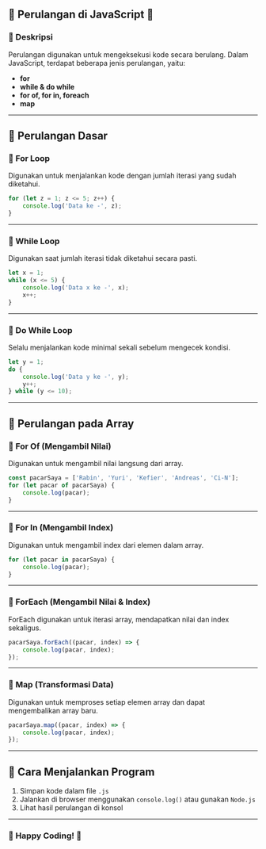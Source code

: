## 🔄 Perulangan di JavaScript 🔄

### 📌 Deskripsi
Perulangan digunakan untuk mengeksekusi kode secara berulang. Dalam JavaScript, terdapat beberapa jenis perulangan, yaitu:
- **for**
- **while & do while**
- **for of, for in, foreach**
- **map**

---

## 🔹 Perulangan Dasar

### 🔄 For Loop
Digunakan untuk menjalankan kode dengan jumlah iterasi yang sudah diketahui.
```javascript
for (let z = 1; z <= 5; z++) {
    console.log('Data ke -', z);
}
```
---

### 🔄 While Loop
Digunakan saat jumlah iterasi tidak diketahui secara pasti.
```javascript
let x = 1;
while (x <= 5) {
    console.log('Data x ke -', x);
    x++;
}
```
---

### 🔄 Do While Loop
Selalu menjalankan kode minimal sekali sebelum mengecek kondisi.
```javascript
let y = 1;
do {
    console.log('Data y ke -', y);
    y++;
} while (y <= 10);
```
---

## 🔹 Perulangan pada Array

### 🔄 For Of (Mengambil Nilai)
Digunakan untuk mengambil nilai langsung dari array.
```javascript
const pacarSaya = ['Rabin', 'Yuri', 'Kefier', 'Andreas', 'Ci-N'];
for (let pacar of pacarSaya) {
    console.log(pacar);
}
```
---

### 🔄 For In (Mengambil Index)
Digunakan untuk mengambil index dari elemen dalam array.
```javascript
for (let pacar in pacarSaya) {
    console.log(pacar);
}
```
---

### 🔄 ForEach (Mengambil Nilai & Index)
ForEach digunakan untuk iterasi array, mendapatkan nilai dan index sekaligus.
```javascript
pacarSaya.forEach((pacar, index) => {
    console.log(pacar, index);
});
```
---

### 🔄 Map (Transformasi Data)
Digunakan untuk memproses setiap elemen array dan dapat mengembalikan array baru.
```javascript
pacarSaya.map((pacar, index) => {
    console.log(pacar, index);
});
```
---

## 🎯 Cara Menjalankan Program
1. Simpan kode dalam file `.js`
2. Jalankan di browser menggunakan `console.log()` atau gunakan `Node.js`
3. Lihat hasil perulangan di konsol

---

### 🚀 Happy Coding! 🎉

